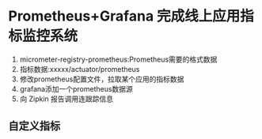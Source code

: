 # Prometheus+Grafana 完成线上应用指标监控系统

1. micrometer-registry-prometheus:Prometheus需要的格式数据
2. 指标数据:xxxxx/actuator/prometheus
3. 修改prometheus配置文件，拉取某个应用的指标数据
4. grafana添加一个prometheus数据源
5. 向 Zipkin 报告调用连跟踪信息

## 自定义指标



